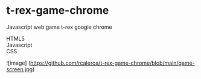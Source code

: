 # t-rex-game-chrome
Javascript web game t-rex google chrome

HTML5 <br />
Javascript <br />
CSS

![image] (https://github.com/rcaleroa/t-rex-game-chrome/blob/main/game-screen.jpg)
